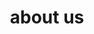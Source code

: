 ---
layout: redirect
title: about us
nav: true
nav_order: 6
dropdown: true
children: 
    - title: organisers
      permalink: /organisers/
    - title: divider
    - title: philosophy
      permalink: /philosophy/
---